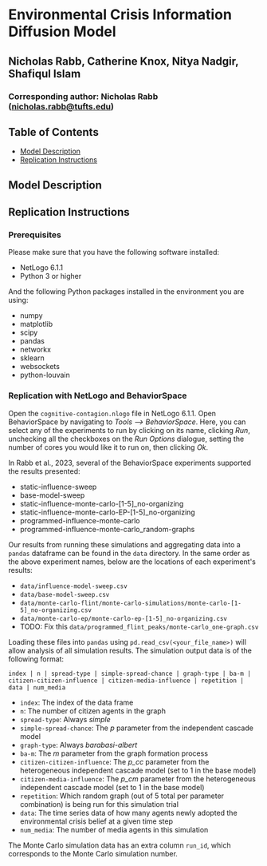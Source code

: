 # Environmental Crisis Information Diffusion Model

## Nicholas Rabb, Catherine Knox, Nitya Nadgir, Shafiqul Islam

### Corresponding author: Nicholas Rabb (nicholas.rabb@tufts.edu)

## Table of Contents

* [Model Description](#model-description)
* [Replication Instructions](#replication-instructions)

## Model Description

## Replication Instructions

### Prerequisites

Please make sure that you have the following software installed:
* NetLogo 6.1.1
* Python 3 or higher

And the following Python packages installed in the environment you are using:

* numpy
* matplotlib
* scipy
* pandas
* networkx
* sklearn
* websockets
* python-louvain

### Replication with NetLogo and BehaviorSpace

Open the `cognitive-contagion.nlogo` file in NetLogo 6.1.1. Open BehaviorSpace by navigating to *Tools --> BehaviorSpace*. Here, you can select any of the experiments to run by clicking on its name, clicking *Run*, unchecking all the checkboxes on the *Run Options* dialogue, setting the number of cores you would like it to run on, then clicking *Ok*.

In Rabb et al., 2023, several of the BehaviorSpace experiments supported the results presented:
* static-influence-sweep
* base-model-sweep
* static-influence-monte-carlo-[1-5]_no-organizing
* static-influence-monte-carlo-EP-[1-5]_no-organizing
* programmed-influence-monte-carlo
* programmed-influence-monte-carlo_random-graphs

Our results from running these simulations and aggregating data into a `pandas` dataframe can be found in the `data` directory. In the same order as the above experiment names, below are the locations of each experiment's results:

* `data/influence-model-sweep.csv`
* `data/base-model-sweep.csv`
* `data/monte-carlo-flint/monte-carlo-simulations/monte-carlo-[1-5]_no-organizing.csv`
* `data/monte-carlo-ep/monte-carlo-ep-[1-5]_no-organizing.csv`
* TODO: Fix this `data/programmed_flint_peaks/monte-carlo_one-graph.csv`

Loading these files into `pandas` using `pd.read_csv(<your_file_name>)` will allow analysis of all simulation results. The simulation output data is of the following format:

```
index | n | spread-type | simple-spread-chance | graph-type | ba-m | citizen-citizen-influence | citizen-media-influence | repetition | data | num_media
```

* `index`: The index of the data frame
* `n`: The number of citizen agents in the graph
* `spread-type`: Always *simple*
* `simple-spread-chance`: The *p* parameter from the independent cascade model
* `graph-type`: Always *barabasi-albert*
* `ba-m`: The *m* parameter from the graph formation process
* `citizen-citizen-influence`: The *p_cc* parameter from the heterogeneous independent cascade model (set to 1 in the base model)
* `citizen-media-influence`: The *p_cm* parameter from the heterogeneous independent cascade model (set to 1 in the base model)
* `repetition`: Which random graph (out of 5 total per parameter combination) is being run for this simulation trial
* `data`: The time series data of how many agents newly adopted the environmental crisis belief at a given time step
* `num_media`: The number of media agents in this simulation

The Monte Carlo simulation data has an extra column `run_id`, which corresponds to the Monte Carlo simulation number.